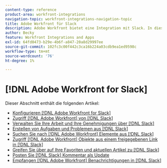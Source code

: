 ```yaml
---
content-type: reference
product-area: workfront-integrations
navigation-topic: workfront-integrations-navigation-topic
title: Adobe Workfront für Slack
description: Adobe Workfront bietet eine Integration mit Slack. In diesem Artikel finden Sie Anweisungen zu gängigen Anwendungsfällen für dieses Szenario sowie Anweisungen zur Konfiguration.
author: Becky
feature: Workfront Integrations and Apps
exl-id: 64fd0473-b29e-4b6f-a847-20a8d29997ee
source-git-commit: 102fc3c00f442c3ca16b224a03cdb9ea1ed9598c
workflow-type: tm+mt
source-wordcount: '76'
ht-degree: 1%

---
```


# [!DNL Adobe Workfront for Slack]

Dieser Abschnitt enthält die folgenden Artikel:

* [Konfigurieren [!DNL Adobe Workfront for Slack]](../../workfront-integrations-and-apps/using-workfront-with-slack/configure-workfront-for-slack.md)
* [Zugriff [!DNL Adobe Workfront] von [!DNL Slack]](../../workfront-integrations-and-apps/using-workfront-with-slack/access-workfront-from-slack.md)
* [Verwalten Sie Ihre Arbeit und Ihre Genehmigungen über [!DNL Slack]](../../workfront-integrations-and-apps/using-workfront-with-slack/manage-your-work-and-approvals-from-slack.md)
* [Erstellen von Aufgaben und Problemen aus [!DNL Slack]](../../workfront-integrations-and-apps/using-workfront-with-slack/create-tasks-and-issues-from-slack.md)
* [Suchen Sie nach [!DNL Adobe Workfront] Elemente aus [!DNL Slack]](../../workfront-integrations-and-apps/using-workfront-with-slack/search-for-wf-items-from-slack.md)
* [Zugriff [!DNL Adobe Workfront] Objekte aus einem freigegebenen Link in [!DNL Slack]](../../workfront-integrations-and-apps/using-workfront-with-slack/access-wf-objects-from-shared-linked-in-slack.md)
* [Greifen Sie über auf Ihre Favoriten und aktuellen Artikel zu [!DNL Slack]](../../workfront-integrations-and-apps/using-workfront-with-slack/access-favorites-and-recent-items-from-slack.md)
* [Posten Sie [!DNL Slack] Kommentar als Update](../../workfront-integrations-and-apps/using-workfront-with-slack/post-a-slack-comment-as-an-update.md)
* [Empfangen [!DNL Adobe Workfront] Benachrichtigungen in [!DNL Slack]](../../workfront-integrations-and-apps/using-workfront-with-slack/receive-workfront-notifications-in-slack.md)
